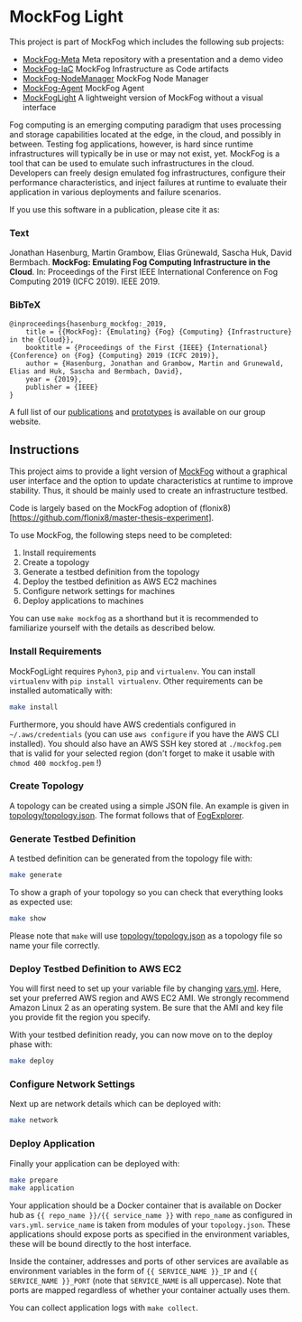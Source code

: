 # MockFog Light

This project is part of MockFog which includes the following sub projects:

- [MockFog-Meta](https://github.com/OpenFogStack/MockFog-Meta) Meta repository with a presentation and a demo video
- [MockFog-IaC](https://github.com/OpenFogStack/MockFog-IaC) MockFog Infrastructure as Code artifacts
- [MockFog-NodeManager](https://github.com/OpenFogStack/MockFog-NodeManager) MockFog Node Manager
- [MockFog-Agent](https://github.com/OpenFogStack/MockFog-Agent) MockFog Agent
- [MockFogLight](https://github.com/OpenFogStack/MockFogLight) A lightweight version of MockFog without a visual interface

Fog computing is an emerging computing paradigm that uses processing and storage capabilities located at the edge, in the cloud, and possibly in between. Testing fog applications, however, is hard since runtime infrastructures will typically be in use or may not exist, yet.
MockFog is a tool that can be used to emulate such infrastructures in the cloud. Developers can freely design emulated fog infrastructures, configure their performance characteristics, and inject failures at runtime to evaluate their application in various deployments and failure scenarios.

If you use this software in a publication, please cite it as:

### Text

Jonathan Hasenburg, Martin Grambow, Elias Grünewald, Sascha Huk, David Bermbach. **MockFog: Emulating Fog Computing Infrastructure in the Cloud**. In: Proceedings of the First IEEE International Conference on Fog Computing 2019 (ICFC 2019). IEEE 2019.

### BibTeX

```
@inproceedings{hasenburg_mockfog:_2019,
	title = {{MockFog}: {Emulating} {Fog} {Computing} {Infrastructure} in the {Cloud}},
	booktitle = {Proceedings of the First {IEEE} {International} {Conference} on {Fog} {Computing} 2019 (ICFC 2019)},
	author = {Hasenburg, Jonathan and Grambow, Martin and Grunewald, Elias and Huk, Sascha and Bermbach, David},
	year = {2019},
	publisher = {IEEE}
}
```

A full list of our [publications](https://www.mcc.tu-berlin.de/menue/forschung/publikationen/parameter/en/) and [prototypes](https://www.mcc.tu-berlin.de/menue/forschung/prototypes/parameter/en/) is available on our group website.

## Instructions

This project aims to provide a light version of [MockFog](https://github.com/OpenFogStack/MockFog-Meta) without a graphical user interface and the option to update characteristics at runtime to improve stability.
Thus, it should be mainly used to create an infrastructure testbed.

Code is largely based on the MockFog adoption of (flonix8)[https://github.com/flonix8/master-thesis-experiment].

To use MockFog, the following steps need to be completed:

1. Install requirements
1. Create a topology
1. Generate a testbed definition from the topology
1. Deploy the testbed definition as AWS EC2 machines
1. Configure network settings for machines
1. Deploy applications to machines

You can use `make mockfog` as a shorthand but it is recommended to familiarize yourself with the details as described below.

### Install Requirements

MockFogLight requires `Pyhon3`, `pip` and `virtualenv`. You can install `virtualenv` with `pip install virtualenv`.
Other requirements can be installed automatically with:

```bash
make install
```

Furthermore, you should have AWS credentials configured in `~/.aws/credentials` (you can use `aws configure` if you have the AWS CLI installed). You should also have an AWS SSH key stored at `./mockfog.pem` that is valid for your selected region (don't forget to make it usable with `chmod 400 mockfog.pem` !)

### Create Topology

A topology can be created using a simple JSON file. An example is given in [topology/topology.json](topology/topology.json). The format follows that of [FogExplorer](https://github.com/OpenFogStack/FogExplorer).

### Generate Testbed Definition

A testbed definition can be generated from the topology file with:

```bash
make generate
```

To show a graph of your topology so you can check that everything looks as expected use:

```bash
make show
```

Please note that `make` will use [topology/topology.json](topology/topology.json) as a topology file so name your file correctly.

### Deploy Testbed Definition to AWS EC2

You will first need to set up your variable file by changing [vars.yml](./vars.yml). Here, set your preferred AWS region and AWS EC2 AMI. We strongly recommend Amazon Linux 2 as an operating system. Be sure that the AMI and key file you provide fit the region you specify.

With your testbed definition ready, you can now move on to the deploy phase with:

```bash
make deploy
```

### Configure Network Settings

Next up are network details which can be deployed with:

```bash
make network
```

### Deploy Application

Finally your application can be deployed with:

```bash
make prepare
make application
```

Your application should be a Docker container that is available on Docker hub as `{{ repo_name }}/{{ service_name }}` with `repo_name` as configured in `vars.yml`. `service_name` is taken from modules of your `topology.json`. These applications should expose ports as specified in the environment variables, these will be bound directly to the host interface.

Inside the container, addresses and ports of other services are available as environment variables in the form of `{{ SERVICE_NAME }}_IP` and `{{ SERVICE_NAME }}_PORT` (note that `SERVICE_NAME` is all uppercase). Note that ports are mapped regardless of whether your container actually uses them.

You can collect application logs with `make collect`.
